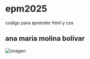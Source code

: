 # epm2025
codigo para aprender html y css

## ana maria molina bolivar
![imagen]("./img/robot.webp")

